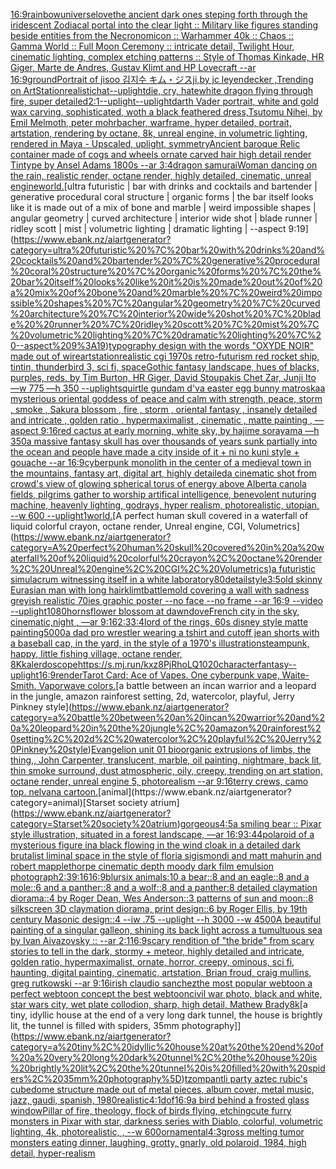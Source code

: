 [16:9](https://www.ebank.nz/aiartgenerator?category=16%3A9)[rainbow](https://www.ebank.nz/aiartgenerator?category=rainbow)[universe](https://www.ebank.nz/aiartgenerator?category=universe)[love](https://www.ebank.nz/aiartgenerator?category=love)[the ancient dark ones steping forth through the iridescent Zodiacal portal into the clear light :: Military like figures standing beside entities from the Necronomicon :: Warhammer 40k :: Chaos :: Gamma World :: Full Moon Ceremony :: intricate detail, Twilight Hour, cinematic lighting, complex etching patterns :: Style of Thomas Kinkade, HR Giger, Marte de Andres, Gustav Klimt and HP Lovecraft --ar 16:9](https://www.ebank.nz/aiartgenerator?category=the%20ancient%20dark%20ones%20steping%20forth%20through%20the%20iridescent%20Zodiacal%20portal%20into%20the%20clear%20light%20%3A%3A%20Military%20like%20figures%20standing%20beside%20entities%20from%20the%20Necronomicon%20%3A%3A%20Warhammer%2040k%20%3A%3A%20Chaos%20%3A%3A%20Gamma%20World%20%3A%3A%20Full%20Moon%20Ceremony%20%3A%3A%20intricate%20detail%2C%20Twilight%20Hour%2C%20cinematic%20lighting%2C%20complex%20etching%20patterns%20%3A%3A%20Style%20of%20Thomas%20Kinkade%2C%20HR%20Giger%2C%20Marte%20de%20Andres%2C%20Gustav%20Klimt%20and%20HP%20Lovecraft%20--ar%2016%3A9)[ground](https://www.ebank.nz/aiartgenerator?category=ground)[Portrait of jisoo 김지수 キム・ジスji,by jc leyendecker ,Trending on ArtStation](https://www.ebank.nz/aiartgenerator?category=Portrait%20of%20jisoo%20%EA%B9%80%EC%A7%80%EC%88%98%20%E3%82%AD%E3%83%A0%E3%83%BB%E3%82%B8%E3%82%B9ji%2Cby%20jc%20leyendecker%20%2CTrending%20on%20ArtStation)[realistic](https://www.ebank.nz/aiartgenerator?category=realistic)[hat](https://www.ebank.nz/aiartgenerator?category=hat)[--uplight](https://www.ebank.nz/aiartgenerator?category=--uplight)[die, cry, hate](https://www.ebank.nz/aiartgenerator?category=die%2C%20cry%2C%20hate)[white dragon flying through fire, super detailed](https://www.ebank.nz/aiartgenerator?category=white%20dragon%20flying%20through%20fire%2C%20super%20detailed)[2:1](https://www.ebank.nz/aiartgenerator?category=2%3A1)[--uplight](https://www.ebank.nz/aiartgenerator?category=--uplight)[--uplight](https://www.ebank.nz/aiartgenerator?category=--uplight)[darth Vader portrait, white and gold wax carving, sophisticated, woth a black feathered dress,Tsutomu Nihei, by Emil Melmoth, peter mohrbacher, warframe, hyper detailed, portrait, artstation, rendering by octane, 8k, unreal engine, in volumetric lighting, rendered in Maya - Upscaled, uplight, symmetry](https://www.ebank.nz/aiartgenerator?category=darth%20Vader%20portrait%2C%20white%20and%20gold%20wax%20carving%2C%20sophisticated%2C%20woth%20a%20black%20feathered%20dress%2CTsutomu%20Nihei%2C%20by%20Emil%20Melmoth%2C%20peter%20mohrbacher%2C%20warframe%2C%20hyper%20detailed%2C%20portrait%2C%20artstation%2C%20rendering%20by%20octane%2C%208k%2C%20unreal%20engine%2C%20in%20volumetric%20lighting%2C%20rendered%20in%20Maya%20-%20Upscaled%2C%20uplight%2C%20symmetry)[Ancient baroque Relic container made of cogs and wheels ornate carved hair high detail render Tintype by Ansel Adams 1800s --ar 3:4](https://www.ebank.nz/aiartgenerator?category=Ancient%20baroque%20Relic%20container%20made%20of%20cogs%20and%20wheels%20ornate%20carved%20hair%20high%20detail%20render%20Tintype%20by%20Ansel%20Adams%201800s%20--ar%203%3A4)[dragon samurai](https://www.ebank.nz/aiartgenerator?category=dragon%20samurai)[Woman dancing on the rain, realistic  render, octane render, highly detailed, cinematic, unreal engine](https://www.ebank.nz/aiartgenerator?category=Woman%20dancing%20on%20the%20rain%2C%20realistic%20%20render%2C%20octane%20render%2C%20highly%20detailed%2C%20cinematic%2C%20unreal%20engine)[world.](https://www.ebank.nz/aiartgenerator?category=world.)[ultra futuristic | bar with drinks and cocktails and bartender | generative procedural coral structure | organic forms | the bar itself looks like it is made out of a mix of bone and marble | weird impossible shapes | angular geometry | curved architecture | interior wide shot | blade  runner | ridley scott | mist | volumetric lighting | dramatic lighting | --aspect 9:19](https://www.ebank.nz/aiartgenerator?category=ultra%20futuristic%20%7C%20bar%20with%20drinks%20and%20cocktails%20and%20bartender%20%7C%20generative%20procedural%20coral%20structure%20%7C%20organic%20forms%20%7C%20the%20bar%20itself%20looks%20like%20it%20is%20made%20out%20of%20a%20mix%20of%20bone%20and%20marble%20%7C%20weird%20impossible%20shapes%20%7C%20angular%20geometry%20%7C%20curved%20architecture%20%7C%20interior%20wide%20shot%20%7C%20blade%20%20runner%20%7C%20ridley%20scott%20%7C%20mist%20%7C%20volumetric%20lighting%20%7C%20dramatic%20lighting%20%7C%20--aspect%209%3A19)[typography design with the words "OXYDE NOIR" made out of wire](https://www.ebank.nz/aiartgenerator?category=typography%20design%20with%20the%20words%20%22OXYDE%20NOIR%22%20made%20out%20of%20wire)[artstation](https://www.ebank.nz/aiartgenerator?category=artstation)[realistic cgi 1970s retro-futurism red rocket ship, tintin, thunderbird 3, sci fi, space](https://www.ebank.nz/aiartgenerator?category=realistic%20cgi%201970s%20retro-futurism%20red%20rocket%20ship%2C%20tintin%2C%20thunderbird%203%2C%20sci%20fi%2C%20space)[Gothic fantasy landscape, hues of blacks, purples, reds, by Tim Burton, HR Giger, David Stoupakis Chet Zar, Junji Ito —w 775 —h 350 --uplight](https://www.ebank.nz/aiartgenerator?category=Gothic%20fantasy%20landscape%2C%20hues%20of%20blacks%2C%20purples%2C%20reds%2C%20by%20Tim%20Burton%2C%20HR%20Giger%2C%20David%20Stoupakis%20Chet%20Zar%2C%20Junji%20Ito%20%E2%80%94w%20775%20%E2%80%94h%20350%20--uplight)[squirtle gundam d'va easter egg bunny matroska](https://www.ebank.nz/aiartgenerator?category=squirtle%20gundam%20d%27va%20easter%20egg%20bunny%20matroska)[a mysterious oriental goddess of peace and calm with strength, peace, storm , smoke , Sakura blossom , fire , storm ,  oriental fantasy ,  insanely detailed and intricate , golden ratio , hypermaximalist , cinematic , matte painting , —aspect 9:16](https://www.ebank.nz/aiartgenerator?category=a%20mysterious%20oriental%20goddess%20of%20peace%20and%20calm%20with%20strength%2C%20peace%2C%20storm%20%2C%20smoke%20%2C%20Sakura%20blossom%20%2C%20fire%20%2C%20storm%20%2C%20%20oriental%20fantasy%20%2C%20%20insanely%20detailed%20and%20intricate%20%2C%20golden%20ratio%20%2C%20hypermaximalist%20%2C%20cinematic%20%2C%20matte%20painting%20%2C%20%E2%80%94aspect%209%3A16)[red cactus at early morning, white sky, by hajime sorayama —h 350](https://www.ebank.nz/aiartgenerator?category=red%20cactus%20at%20early%20morning%2C%20white%20sky%2C%20by%20hajime%20sorayama%20%E2%80%94h%20350)[a massive fantasy skull has over thousands of years sunk partially into the ocean and people have made a city inside of it + ni no kuni style + gouache --ar 16:9](https://www.ebank.nz/aiartgenerator?category=a%20massive%20fantasy%20skull%20has%20over%20thousands%20of%20years%20sunk%20partially%20into%20the%20ocean%20and%20people%20have%20made%20a%20city%20inside%20of%20it%20%2B%20ni%20no%20kuni%20style%20%2B%20gouache%20--ar%2016%3A9)[cyberpunk monolith in the center of a medieval town in the mountains, fantasy art, digital art, highly detailed](https://www.ebank.nz/aiartgenerator?category=cyberpunk%20monolith%20in%20the%20center%20of%20a%20medieval%20town%20in%20the%20mountains%2C%20fantasy%20art%2C%20digital%20art%2C%20highly%20detailed)[a cinematic shot from crowd's view of glowing spherical torus of energy above Alberta canola fields, pilgrims gather to worship artifical intelligence, benevolent nuturing machine, heavenly lighting, godrays, hyper realism, photorealistic, utopian, --w 600 --uplight](https://www.ebank.nz/aiartgenerator?category=a%20cinematic%20shot%20from%20crowd%27s%20view%20of%20glowing%20spherical%20torus%20of%20energy%20above%20Alberta%20canola%20fields%2C%20pilgrims%20gather%20to%20worship%20artifical%20intelligence%2C%20benevolent%20nuturing%20machine%2C%20heavenly%20lighting%2C%20godrays%2C%20hyper%20realism%2C%20photorealistic%2C%20utopian%2C%20--w%20600%20--uplight)[1](https://www.ebank.nz/aiartgenerator?category=1)[world.](https://www.ebank.nz/aiartgenerator?category=world.)[A perfect human skull covered in a waterfall of liquid colorful crayon, octane render, Unreal engine, CGI, Volumetrics](https://www.ebank.nz/aiartgenerator?category=A%20perfect%20human%20skull%20covered%20in%20a%20waterfall%20of%20liquid%20colorful%20crayon%2C%20octane%20render%2C%20Unreal%20engine%2C%20CGI%2C%20Volumetrics)[a futuristic simulacrum witnessing itself in a white laboratory](https://www.ebank.nz/aiartgenerator?category=a%20futuristic%20simulacrum%20witnessing%20itself%20in%20a%20white%20laboratory)[80](https://www.ebank.nz/aiartgenerator?category=80)[detail](https://www.ebank.nz/aiartgenerator?category=detail)[style](https://www.ebank.nz/aiartgenerator?category=style)[3:5](https://www.ebank.nz/aiartgenerator?category=3%3A5)[old skinny Eurasian man with long hair](https://www.ebank.nz/aiartgenerator?category=old%20skinny%20Eurasian%20man%20with%20long%20hair)[klimt](https://www.ebank.nz/aiartgenerator?category=klimt)[battle](https://www.ebank.nz/aiartgenerator?category=battle)[mold covering a wall with sadness greyish realistic 70ies  graphic poster --no face --no frame --ar 16:9 --video --uplight](https://www.ebank.nz/aiartgenerator?category=mold%20covering%20a%20wall%20with%20sadness%20greyish%20realistic%2070ies%20%20graphic%20poster%20--no%20face%20--no%20frame%20--ar%2016%3A9%20--video%20--uplight)[1080](https://www.ebank.nz/aiartgenerator?category=1080)[horns](https://www.ebank.nz/aiartgenerator?category=horns)[flower blossom at dawn](https://www.ebank.nz/aiartgenerator?category=flower%20blossom%20at%20dawn)[dove](https://www.ebank.nz/aiartgenerator?category=dove)[French city in the sky, cinematic,night , —ar 9:16](https://www.ebank.nz/aiartgenerator?category=French%20city%20in%20the%20sky%2C%20cinematic%2Cnight%20%2C%20%E2%80%94ar%209%3A16)[2:3](https://www.ebank.nz/aiartgenerator?category=2%3A3)[3:4](https://www.ebank.nz/aiartgenerator?category=3%3A4)[lord of the rings, 60s disney style matte painting](https://www.ebank.nz/aiartgenerator?category=lord%20of%20the%20rings%2C%2060s%20disney%20style%20matte%20painting)[5000](https://www.ebank.nz/aiartgenerator?category=5000)[a dad pro wrestler wearing a tshirt and cutoff jean shorts with a baseball cap, in the yard, in the style of a 1970's illustration](https://www.ebank.nz/aiartgenerator?category=a%20dad%20pro%20wrestler%20wearing%20a%20tshirt%20and%20cutoff%20jean%20shorts%20with%20a%20baseball%20cap%2C%20in%20the%20yard%2C%20in%20the%20style%20of%20a%201970%27s%20illustration)[steampunk, happy, little fishing village, octane render, 8K](https://www.ebank.nz/aiartgenerator?category=steampunk%2C%20happy%2C%20little%20fishing%20village%2C%20octane%20render%2C%208K)[kalerdoscope](https://www.ebank.nz/aiartgenerator?category=kalerdoscope)[<https://s.mj.run/kxz8PjRhoLQ>](https://www.ebank.nz/aiartgenerator?category=%3Chttps%3A//s.mj.run/kxz8PjRhoLQ%3E)[1020](https://www.ebank.nz/aiartgenerator?category=1020)[character](https://www.ebank.nz/aiartgenerator?category=character)[fantasy](https://www.ebank.nz/aiartgenerator?category=fantasy)[--uplight](https://www.ebank.nz/aiartgenerator?category=--uplight)[16:9](https://www.ebank.nz/aiartgenerator?category=16%3A9)[render](https://www.ebank.nz/aiartgenerator?category=render)[Tarot Card: Ace of Vapes. One cyberpunk vape, Waite-Smith. Vaporwave colors.](https://www.ebank.nz/aiartgenerator?category=Tarot%20Card%3A%20Ace%20of%20Vapes.%20One%20cyberpunk%20vape%2C%20Waite-Smith.%20Vaporwave%20colors.)[a battle between an incan warrior and a leopard in the jungle, amazon rainforest setting, 2d, watercolor, playful, Jerry Pinkney style](https://www.ebank.nz/aiartgenerator?category=a%20battle%20between%20an%20incan%20warrior%20and%20a%20leopard%20in%20the%20jungle%2C%20amazon%20rainforest%20setting%2C%202d%2C%20watercolor%2C%20playful%2C%20Jerry%20Pinkney%20style)[Evangelion unit 01  bioorganic extrusions of limbs, the thing,, John Carpenter, translucent, marble, oil painting, nightmare, back lit, thin smoke surround, dust atmospheric, oily, creepy, trending on art station, octane render, unreal engine 5, photorealism --ar 9:16](https://www.ebank.nz/aiartgenerator?category=Evangelion%20unit%2001%20%20bioorganic%20extrusions%20of%20limbs%2C%20the%20thing%2C%2C%20John%20Carpenter%2C%20translucent%2C%20marble%2C%20oil%20painting%2C%20nightmare%2C%20back%20lit%2C%20thin%20smoke%20surround%2C%20dust%20atmospheric%2C%20oily%2C%20creepy%2C%20trending%20on%20art%20station%2C%20octane%20render%2C%20unreal%20engine%205%2C%20photorealism%20--ar%209%3A16)[terry crews, camo top. nelvana cartoon.](https://www.ebank.nz/aiartgenerator?category=terry%20crews%2C%20camo%20top.%20nelvana%20cartoon.)[animal](https://www.ebank.nz/aiartgenerator?category=animal)[Starset society atrium](https://www.ebank.nz/aiartgenerator?category=Starset%20society%20atrium)[gorgeous](https://www.ebank.nz/aiartgenerator?category=gorgeous)[4:5](https://www.ebank.nz/aiartgenerator?category=4%3A5)[a smiling bear :: Pixar style illustration, situated in a forest landscape, —ar 16:9](https://www.ebank.nz/aiartgenerator?category=a%20smiling%20bear%20%3A%3A%20Pixar%20style%20illustration%2C%20situated%20in%20a%20forest%20landscape%2C%20%E2%80%94ar%2016%3A9)[3:4](https://www.ebank.nz/aiartgenerator?category=3%3A4)[4](https://www.ebank.nz/aiartgenerator?category=4)[polaroid of a mysterious figure ina black flowing in the wind cloak in a detailed dark brutalist liminal space in the style of floria sigismondi and matt mahurin and robert mapplethorpe cinematic depth moody dark film emulsion photograph](https://www.ebank.nz/aiartgenerator?category=polaroid%20of%20a%20mysterious%20figure%20ina%20black%20flowing%20in%20the%20wind%20cloak%20in%20a%20detailed%20dark%20brutalist%20liminal%20space%20in%20the%20style%20of%20floria%20sigismondi%20and%20matt%20mahurin%20and%20robert%20mapplethorpe%20cinematic%20depth%20moody%20dark%20film%20emulsion%20photograph)[2:3](https://www.ebank.nz/aiartgenerator?category=2%3A3)[9:16](https://www.ebank.nz/aiartgenerator?category=9%3A16)[16:9](https://www.ebank.nz/aiartgenerator?category=16%3A9)[blur](https://www.ebank.nz/aiartgenerator?category=blur)[six animals:10 a bear::8 and an eagle::8 and a mole::6 and a panther::8 and a wolf::8 and a panther:8 detailed claymation diorama::4 by Roger Dean, Wes Anderson::3 patterns of sun and moon::8 silkscreen 3D claymation diorama, print design::6 by Roger Ellis, by 19th century Masonic design::4 --iw .75 --uplight --h 3000 --w 4500](https://www.ebank.nz/aiartgenerator?category=six%20animals%3A10%20a%20bear%3A%3A8%20and%20an%20eagle%3A%3A8%20and%20a%20mole%3A%3A6%20and%20a%20panther%3A%3A8%20and%20a%20wolf%3A%3A8%20and%20a%20panther%3A8%20detailed%20claymation%20diorama%3A%3A4%20by%20Roger%20Dean%2C%20Wes%20Anderson%3A%3A3%20patterns%20of%20sun%20and%20moon%3A%3A8%20silkscreen%203D%20claymation%20diorama%2C%20print%20design%3A%3A6%20by%20Roger%20Ellis%2C%20by%2019th%20century%20Masonic%20design%3A%3A4%20--iw%20.75%20--uplight%20--h%203000%20--w%204500)[A beautiful painting of a singular galleon, shining its back light across a tumultuous sea by Ivan Aivazovsky :: --ar 2:1](https://www.ebank.nz/aiartgenerator?category=A%20beautiful%20painting%20of%20a%20singular%20galleon%2C%20shining%20its%20back%20light%20across%20a%20tumultuous%20sea%20by%20Ivan%20Aivazovsky%20%3A%3A%20--ar%202%3A1)[16:9](https://www.ebank.nz/aiartgenerator?category=16%3A9)[scary rendition of "the bride" from scary stories to tell in the dark, stormy + meteor, highly detailed and intricate, golden ratio, hypermaximalist, ornate, horror, creepy, ominous, sci fi, haunting, digital painting, cinematic, artstation, Brian froud, craig mullins, greg rutkowski --ar 9:16](https://www.ebank.nz/aiartgenerator?category=scary%20rendition%20of%20%22the%20bride%22%20from%20scary%20stories%20to%20tell%20in%20the%20dark%2C%20stormy%20%2B%20meteor%2C%20highly%20detailed%20and%20intricate%2C%20golden%20ratio%2C%20hypermaximalist%2C%20ornate%2C%20horror%2C%20creepy%2C%20ominous%2C%20sci%20fi%2C%20haunting%2C%20digital%20painting%2C%20cinematic%2C%20artstation%2C%20Brian%20froud%2C%20craig%20mullins%2C%20greg%20rutkowski%20--ar%209%3A16)[irish claudio sanchez](https://www.ebank.nz/aiartgenerator?category=irish%20claudio%20sanchez)[the most popular webtoon a perfect webtoon concept the best webtoon](https://www.ebank.nz/aiartgenerator?category=the%20most%20popular%20webtoon%20a%20perfect%20webtoon%20concept%20the%20best%20webtoon)[civil war photo, black and white, star wars city, wet plate collodion, sharp, high detail, Mathew Brady](https://www.ebank.nz/aiartgenerator?category=civil%20war%20photo%2C%20black%20and%20white%2C%20star%20wars%20city%2C%20wet%20plate%20collodion%2C%20sharp%2C%20high%20detail%2C%20Mathew%20Brady)[8k](https://www.ebank.nz/aiartgenerator?category=8k)[a tiny, idyllic house at the end of a very long dark tunnel, the house is brightly lit, the tunnel is filled with spiders, 35mm photography]](https://www.ebank.nz/aiartgenerator?category=a%20tiny%2C%20idyllic%20house%20at%20the%20end%20of%20a%20very%20long%20dark%20tunnel%2C%20the%20house%20is%20brightly%20lit%2C%20the%20tunnel%20is%20filled%20with%20spiders%2C%2035mm%20photography%5D)[tzompantli party aztec rubic's cube](https://www.ebank.nz/aiartgenerator?category=tzompantli%20party%20aztec%20rubic%27s%20cube)[dome structure made out of metal pieces, album cover, metal music, jazz, gaudi, spanish, 1980](https://www.ebank.nz/aiartgenerator?category=dome%20structure%20made%20out%20of%20metal%20pieces%2C%20album%20cover%2C%20metal%20music%2C%20jazz%2C%20gaudi%2C%20spanish%2C%201980)[realistic](https://www.ebank.nz/aiartgenerator?category=realistic)[4:1](https://www.ebank.nz/aiartgenerator?category=4%3A1)[dof](https://www.ebank.nz/aiartgenerator?category=dof)[16:9](https://www.ebank.nz/aiartgenerator?category=16%3A9)[a bird behind a frosted glass window](https://www.ebank.nz/aiartgenerator?category=a%20bird%20behind%20a%20frosted%20glass%20window)[Pillar of fire, theology, flock of birds flying, etching](https://www.ebank.nz/aiartgenerator?category=Pillar%20of%20fire%2C%20theology%2C%20flock%20of%20birds%20flying%2C%20etching)[cute furry monsters in Pixar with star, darkness series with Diablo, colorful, volumetric lighting, 4k, photorealistic, , --w 600](https://www.ebank.nz/aiartgenerator?category=cute%20furry%20monsters%20in%20Pixar%20with%20star%2C%20darkness%20series%20with%20Diablo%2C%20colorful%2C%20volumetric%20lighting%2C%204k%2C%20photorealistic%2C%20%2C%20--w%20600)[ornamental](https://www.ebank.nz/aiartgenerator?category=ornamental)[4:3](https://www.ebank.nz/aiartgenerator?category=4%3A3)[gross melting tumor monsters eating dinner, laughing, grotty, gnarly, old polaroid, 1984, high detail, hyper-realism](https://www.ebank.nz/aiartgenerator?category=gross%20melting%20tumor%20monsters%20eating%20dinner%2C%20laughing%2C%20grotty%2C%20gnarly%2C%20old%20polaroid%2C%201984%2C%20high%20detail%2C%20hyper-realism)[](https://www.ebank.nz/aiartgenerator?category=)